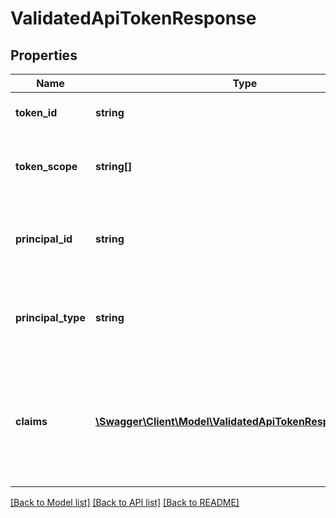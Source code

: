 # ValidatedApiTokenResponse

## Properties
Name | Type | Description | Notes
------------ | ------------- | ------------- | -------------
**token_id** | **string** | The token&#39;s unique id (UUID) | 
**token_scope** | **string[]** | The token&#39;s scope. A list of allowed roles. | 
**principal_id** | **string** | The ID of the owner of the API Token (user_id or app_id) | 
**principal_type** | **string** | Indicates the type of the principal (app or user) | 
**claims** | [**\Swagger\Client\Model\ValidatedApiTokenResponseClaims[]**](ValidatedApiTokenResponseClaims.md) | Collection of attributes that describe the principal of the specified API Token | 

[[Back to Model list]](../README.md#documentation-for-models) [[Back to API list]](../README.md#documentation-for-api-endpoints) [[Back to README]](../README.md)


